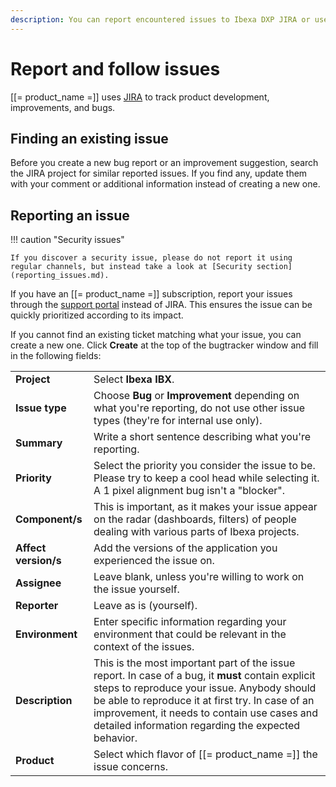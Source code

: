 ```yaml
---
description: You can report encountered issues to Ibexa DXP JIRA or use it to follow the development of new features and fixes.
---
```


# Report and follow issues

[[= product_name =]] uses [JIRA](https://issues.ibexa.co) to track product development, improvements, and bugs.

## Finding an existing issue

Before you create a new bug report or an improvement suggestion, 
search the JIRA project for similar reported issues.
If you find any, update them with your comment or additional information instead of creating a new one.

## Reporting an issue

!!! caution "Security issues"

    If you discover a security issue, please do not report it using regular channels, but instead take a look at [Security section](reporting_issues.md).

If you have an [[= product_name =]] subscription, report your issues through the [support portal](https://support.ibexa.co) instead of JIRA.
This ensures the issue can be quickly prioritized according to its impact.

If you cannot find an existing ticket matching what your issue, you can create a new one.
Click **Create** at the top of the bugtracker window and fill in the following fields:

|||
|------|------|
|**Project**|Select **Ibexa IBX**.|
|**Issue type**|Choose **Bug** or **Improvement** depending on what you're reporting, do not use other issue types (they're for internal use only).|
|**Summary**|Write a short sentence describing what you're reporting.|
|**Priority**|Select the priority you consider the issue to be. Please try to keep a cool head while selecting it. A 1 pixel alignment bug isn't a "blocker".|
|**Component/s**|This is important, as it makes your issue appear on the radar (dashboards, filters) of people dealing with various parts of Ibexa projects.|
|**Affect version/s**|Add the versions of the application you experienced the issue on.|
|**Assignee**|Leave blank, unless you're willing to work on the issue yourself.|
|**Reporter**|Leave as is (yourself).|
|**Environment**|Enter specific information regarding your environment that could be relevant in the context of the issues.|
|**Description**|This is the most important part of the issue report. In case of a bug, it **must** contain explicit steps to reproduce your issue. Anybody should be able to reproduce it at first try. In case of an improvement, it needs to contain use cases and detailed information regarding the expected behavior.|
|**Product**|Select which flavor of [[= product_name =]] the issue concerns.|
